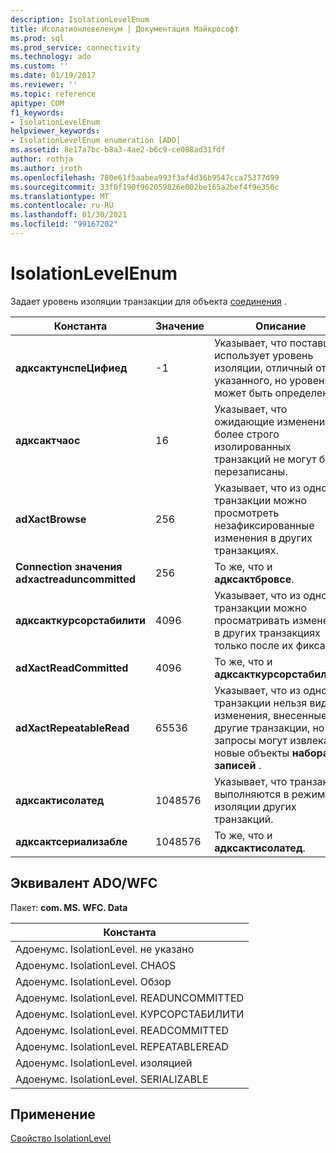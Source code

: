 ```yaml
---
description: IsolationLevelEnum
title: Исолатионлевеленум | Документация Майкрософт
ms.prod: sql
ms.prod_service: connectivity
ms.technology: ado
ms.custom: ''
ms.date: 01/19/2017
ms.reviewer: ''
ms.topic: reference
apitype: COM
f1_keywords:
- IsolationLevelEnum
helpviewer_keywords:
- IsolationLevelEnum enumeration [ADO]
ms.assetid: 8e17a7bc-b8a3-4ae2-b6c9-ce088ad31fdf
author: rothja
ms.author: jroth
ms.openlocfilehash: 780e61f5aabea993f3af4d36b9547cca75377d99
ms.sourcegitcommit: 33f0f190f962059826e002be165a2bef4f9e350c
ms.translationtype: MT
ms.contentlocale: ru-RU
ms.lasthandoff: 01/30/2021
ms.locfileid: "99167202"
---
```

# <a name="isolationlevelenum"></a>IsolationLevelEnum
Задает уровень изоляции транзакции для объекта [соединения](./connection-object-ado.md) .  
  
|Константа|Значение|Описание|  
|--------------|-----------|-----------------|  
|**адксактунспеЦифиед**|-1|Указывает, что поставщик использует уровень изоляции, отличный от указанного, но уровень не может быть определен.|  
|**адксактчаос**|16|Указывает, что ожидающие изменения более строго изолированных транзакций не могут быть перезаписаны.|  
|**adXactBrowse**|256|Указывает, что из одной транзакции можно просмотреть незафиксированные изменения в других транзакциях.|  
|**Connection значения adxactreaduncommitted**|256|То же, что и **адксактбровсе**.|  
|**адксакткурсорстабилити**|4096|Указывает, что из одной транзакции можно просматривать изменения в других транзакциях только после их фиксации.|  
|**adXactReadCommitted**|4096|То же, что и **адксакткурсорстабилити**.|  
|**adXactRepeatableRead**|65536|Указывает, что из одной транзакции нельзя видеть изменения, внесенные в другие транзакции, но эти запросы могут извлекать новые объекты **набора записей** .|  
|**адксактисолатед**|1048576|Указывает, что транзакции выполняются в режиме изоляции других транзакций.|  
|**адксактсериализабле**|1048576|То же, что и **адксактисолатед**.|  
  
## <a name="adowfc-equivalent"></a>Эквивалент ADO/WFC  
 Пакет: **com. MS. WFC. Data**  
  
|Константа|  
|--------------|  
|Адоенумс. IsolationLevel. не указано|  
|Адоенумс. IsolationLevel. CHAOS|  
|Адоенумс. IsolationLevel. Обзор|  
|Адоенумс. IsolationLevel. READUNCOMMITTED|  
|Адоенумс. IsolationLevel. КУРСОРСТАБИЛИТИ|  
|Адоенумс. IsolationLevel. READCOMMITTED|  
|Адоенумс. IsolationLevel. REPEATABLEREAD|  
|Адоенумс. IsolationLevel. изоляцией|  
|Адоенумс. IsolationLevel. SERIALIZABLE|  
  
## <a name="applies-to"></a>Применение  
 [Свойство IsolationLevel](./isolationlevel-property.md)